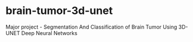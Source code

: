 # brain-tumor-3d-unet
Major project - Segmentation And Classification of Brain Tumor Using 3D-UNET Deep Neural Networks
